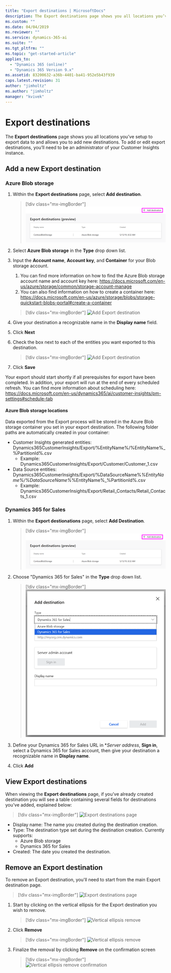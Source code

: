 ```yaml
---
title: "Export destinations | MicrosoftDocs"
description: The Export destinations page shows you all locations you’ve setup to export data to and allows you to add new destinations.
ms.custom: ""
ms.date: 04/04/2019
ms.reviewer: ""
ms.service: dynamics-365-ai
ms.suite: ""
ms.tgt_pltfrm: ""
ms.topic: "get-started-article"
applies_to: 
  - "Dynamics 365 (online)"
  - "Dynamics 365 Version 9.x"
ms.assetid: 83200632-a36b-4401-ba41-952e5b43f939
caps.latest.revision: 31
author: "jimholtz"
ms.author: "jimholtz"
manager: "kvivek"
---
```

# Export destinations

The **Export destinations** page shows you all locations you’ve setup to export data to and allows you to add new destinations. To add or edit export destinations, you’ll need to be an administrator of your Customer Insights instance.

## Add a new Export destination

### Azure Blob storage

1. Within the **Export destinations** page, select **Add destination**.

   > [!div class="mx-imgBorder"] 
   > ![](media/add-export-destination.png "Add Export destination")

2. Select **Azure Blob storage** in the **Type** drop down list.
3. Input the **Account name**, **Account key**, and **Container** for your Blob storage account.
    1. You can find more information on how to find the Azure Blob storage account name and account key here: https://docs.microsoft.com/en-us/azure/storage/common/storage-account-manage
    2. You can also find information on how to create a container here: https://docs.microsoft.com/en-us/azure/storage/blobs/storage-quickstart-blobs-portal#create-a-container

   > [!div class="mx-imgBorder"] 
   > ![](media/export-destination-azure-blob.png "Add Export destination")

4. Give your destination a recognizable name in the **Display name** field.
5. Click **Next**
6. Check the box next to each of the entities you want exported to this destination.

   > [!div class="mx-imgBorder"] 
   > ![](media/export-destination-azure-blob-entities.png "Add Export destination")

7. Click **Save**

Your export should start shortly if all prerequisites for export have been completed.  In addition, your export will run at the end of every scheduled refresh.  You can find more information about scheduling here: https://docs.microsoft.com/en-us/dynamics365/ai/customer-insights/pm-settings#schedule-tab

#### Azure Blob storage locations

Data exported from the Export process will be stored in the Azure Blob storage container you set in your export destination.  The following folder paths are automatically created in your container:

  - Customer Insights generated entities: Dynamics365CustomerInsights/Export/%EntityName%/%EntityName%_%PartitionId%.csv
    - Example: Dynamics365CustomerInsights/Export/Customer/Customer_1.csv
  - Data Source entities: Dynamics365CustomerInsights/Export/%DataSourceName%_%EntityName%/%DataSourceName%_%EntityName%_%PartitionId%.csv
    - Example: Dynamics365CustomerInsights/Export/Retail_Contacts/Retail_Contacts_1.csv
	
### Dynamics 365 for Sales
1. Within the **Export destionations** page, select **Add Destination**.

   > [!div class="mx-imgBorder"] 
   > ![](media/add-export-destination.png "Add Export destination")

2. Choose "Dynamics 365 for Sales" in the **Type** drop down list.

   > [!div class="mx-imgBorder"] 
   > ![](media/export-destinations-dynamics365-for-sales.png "Select Dynamics 365 for Sales")

3. Define your Dynamics 365 for Sales URL in **Server address*, **Sign in**, select a Dynamics 365 for Sales account, then give your destination a recognizable name in **Display name**.
4. Click **Add**

## View Export destinations

When viewing the **Export destinations** page, if you’ve already created destination you will see a table containing several fields for destinations you’ve added, explained below:

   > [!div class="mx-imgBorder"] 
   > ![](media/export-destination-page.png "Export destinations page")
	
  - Display name: The name you created during the destination creation.
  - Type: The destination type set during the destination creation.  Currently supports:
    - Azure Blob storage
    - Dynamics 365 for Sales
  - Created: The date you created the destination.

## Remove an Export destination

To remove an Export destination, you'll need to start from the main Export destination page.

   > [!div class="mx-imgBorder"] 
   > ![](media/export-destination-page.png "Export destinations page")

1. Start by clicking on the vertical ellipsis for the Export destination you wish to remove.

   > [!div class="mx-imgBorder"] 
   > ![](media/export-destination-page-vertical-ellipsis-remove.png "Vertical ellipsis remove")

2. Click **Remove**

   > [!div class="mx-imgBorder"] 
   > ![](media/export-destination-page-vertical-ellipsis-remove.png "Vertical ellipsis remove")

3. Finalize the removal by clicking **Remove** on the confirmation screen

   > [!div class="mx-imgBorder"] 
   > ![](media/export-destination-page-vertical-ellipsis-remove-confirmation.png "Vertical ellipsis remove confirmation")